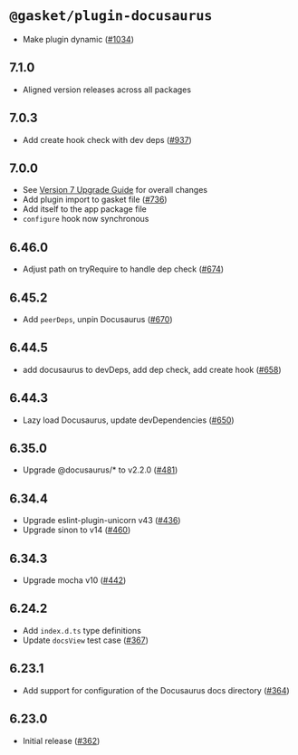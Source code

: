 # `@gasket/plugin-docusaurus`

- Make plugin dynamic ([#1034])

## 7.1.0

- Aligned version releases across all packages

## 7.0.3

- Add create hook check with dev deps ([#937])

## 7.0.0

- See [Version 7 Upgrade Guide] for overall changes
- Add plugin import to gasket file ([#736])
- Add itself to the app package file
- `configure` hook now synchronous

## 6.46.0

- Adjust path on tryRequire to handle dep check ([#674])

## 6.45.2

- Add `peerDeps`, unpin Docusaurus ([#670])

## 6.44.5

- add docusaurus to devDeps, add dep check, add create hook ([#658])

## 6.44.3

- Lazy load Docusaurus, update devDependencies ([#650])

## 6.35.0

- Upgrade @docusaurus/* to v2.2.0 ([#481])

## 6.34.4

- Upgrade eslint-plugin-unicorn v43 ([#436])
- Upgrade sinon to v14 ([#460])

## 6.34.3

- Upgrade mocha v10 ([#442])

## 6.24.2

- Add `index.d.ts` type definitions
- Update `docsView` test case ([#367])

## 6.23.1

- Add support for configuration of the Docusaurus docs directory ([#364])

## 6.23.0

- Initial release ([#362])

[Version 7 Upgrade Guide]: /docs/upgrade-to-7.md
[#362]: https://github.com/godaddy/gasket/pull/362
[#364]: https://github.com/godaddy/gasket/pull/364
[#367]: https://github.com/godaddy/gasket/pull/367
[#436]: https://github.com/godaddy/gasket/pull/436
[#442]: https://github.com/godaddy/gasket/pull/442
[#460]: https://github.com/godaddy/gasket/pull/460
[#481]: https://github.com/godaddy/gasket/pull/481
[#650]: https://github.com/godaddy/gasket/pull/650
[#658]: https://github.com/godaddy/gasket/pull/658
[#670]: https://github.com/godaddy/gasket/pull/670
[#674]: https://github.com/godaddy/gasket/pull/674
[#736]: https://github.com/godaddy/gasket/pull/736
[#937]: https://github.com/godaddy/gasket/pull/937
[#1034]: https://github.com/godaddy/gasket/pull/1034
